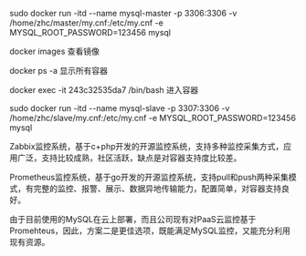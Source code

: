 sudo docker run -itd --name mysql-master -p 3306:3306 -v /home/zhc/master/my.cnf:/etc/my.cnf  -e MYSQL_ROOT_PASSWORD=123456  mysql  

docker images 查看镜像

docker ps -a 显示所有容器

docker exec -it 243c32535da7 /bin/bash  进入容器 


sudo docker run -itd --name mysql-slave -p 3307:3306 -v /home/zhc/slave/my.cnf:/etc/my.cnf  -e MYSQL_ROOT_PASSWORD=123456  mysql 


Zabbix监控系统，基于c+php开发的开源监控系统，支持多种监控采集方式，应用广泛，支持比较成熟，社区活跃，缺点是对容器支持度比较差。

Prometheus监控系统，基于go开发的开源监控系统，支持pull和push两种采集模式，有完整的监控、报警、展示、数据异地传输能力，配置简单，对容器支持良好。

由于目前使用的MySQL在云上部署，而且公司现有对PaaS云监控基于Promehteus，因此，方案二是更佳选项，既能满足MySQL监控，又能充分利用现有资源。
